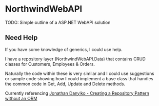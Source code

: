 # NorthwindWebAPI
TODO: Simple outline of a ASP.NET WebAPI solution

## Need Help
If you have some knowledge of generics, I could use help.

I have a repository layer (NorthwindWebAPI.Data) that contains CRUD classes for Customers, Employees & Orders.

Naturally the code within these is very similar and I could use suggestions or sample code showing how I could implement a base class that handles the common code in Get, Add, Update and Delete methods.

Currently referencing  [Jonathan Danylko - Creating a Repository Pattern without an ORM](https://www.danylkoweb.com/Blog/creating-a-repository-pattern-without-an-orm-A9)



